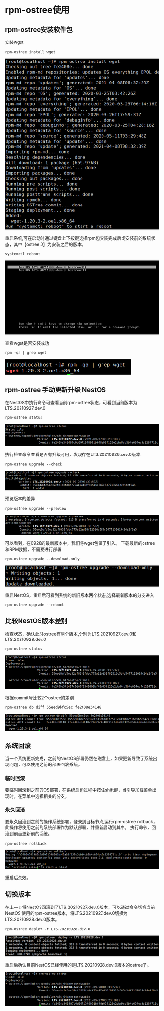 # rpm-ostree使用

## rpm-ostree安装软件包

安装wget

```
rpm-ostree install wget
```

![image-20211014201905155](/docs/graph/rpm-ostree使用/image-20211014201905155.png)

重启系统,可在启动时通过键盘上下按键选择rpm包安装完成后或安装前的系统状态，其中【ostree:0】为安装之后的版本。

```
systemctl reboot
```

![image-20211014201914711](/docs/graph/rpm-ostree使用/image-20211014201914711.png)

查看wget是否安装成功

```
rpm -qa | grep wget
```

![image-20211014201922069](/docs/graph/rpm-ostree使用/image-20211014201922069.png)

## rpm-ostree 手动更新升级 NestOS

在NestOS中执行命令可查看当前rpm-ostree状态，可看到当前版本为LTS.20210927.dev.0

```
rpm-ostree status
```

![image-20211014201929746](/docs/graph/rpm-ostree使用/image-20211014201929746.png)

执行检查命令查看是否有升级可用，发现存在LTS.20210928.dev.0版本

```
rpm-ostree upgrade --check
```

![image-20211014201940141](/docs/graph/rpm-ostree使用/image-20211014201940141.png)

预览版本的差异

```
rpm-ostree upgrade --preview
```

![image-20211014201948988](/docs/graph/rpm-ostree使用/image-20211014201948988.png)

可以看到，在0928的最新版本中，我们将wget包做了引入。
下载最新的ostree和RPM数据，不需要进行部署

```
rpm-ostree upgrade --download-only
```

![image-20211014201956536](/docs/graph/rpm-ostree使用/image-20211014201956536.png)

重启NestOS，重启后可看到系统的新旧版本两个状态,选择最新版本的分支进入

```
rpm-ostree upgrade --reboot
```

## 比较NestOS版本差别

检查状态，确认此时ostree有两个版本,分别为LTS.20210927.dev.0和LTS.20210928.dev.0

```
rpm-ostree status
```

![image-20211014202004110](/docs/graph/rpm-ostree使用/image-20211014202004110.png)

根据commit号比较2个ostree的差别

```
rpm-ostree db diff 55eed9bfc5ec fe2408e34148
```

![image-20211014202014370](/docs/graph/rpm-ostree使用/image-20211014202014370.png)

## 系统回滚

当一个系统更新完成，之前的NestOS部署仍然在磁盘上，如果更新导致了系统出现问题，可以使用之前的部署回滚系统。

### 临时回滚

要临时回滚到之前的OS部署，在系统启动过程中按住shift键，当引导加载菜单出现时，在菜单中选择相关的分支。

### 永久回滚

要永久回滚到之前的操作系统部署，登录到目标节点,运行rpm-ostree rollback，此操作将使用之前的系统部署作为默认部署，并重新启动到其中。
执行命令，回滚到前面更新前的系统。

```
rpm-ostree rollback
```

![image-20211014202023177](/docs/graph/rpm-ostree使用/image-20211014202023177.png)

重启后失效。

## 切换版本

在上一步将NestOS回滚到了LTS.20210927.dev.0版本，可以通过命令切换当前 NestOS 使用的rpm-ostree版本，将LTS.20210927.dev.0切换为LTS.20210928.dev.0版本。

```
rpm-ostree deploy -r LTS.20210928.dev.0
```

![image-20211014202030442](/docs/graph/rpm-ostree使用/image-20211014202030442.png)

重启后确认目前NestOS已经使用的是LTS.20210928.dev.0版本的ostree了。

![image-20211014202037703](/docs/graph/rpm-ostree使用/image-20211014202037703.png)

